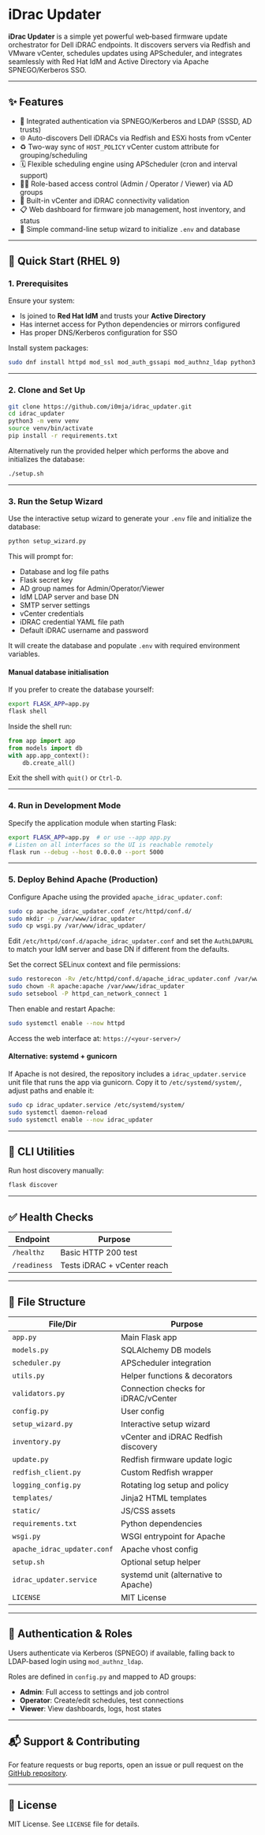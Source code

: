# iDrac Updater

**iDrac Updater** is a simple yet powerful web‑based firmware update orchestrator for Dell iDRAC endpoints. It discovers servers via Redfish and VMware vCenter, schedules updates using APScheduler, and integrates seamlessly with Red Hat IdM and Active Directory via Apache SPNEGO/Kerberos SSO.

---

## ✨ Features

- 🔐 Integrated authentication via SPNEGO/Kerberos and LDAP (SSSD, AD trusts)
- 🌐 Auto-discovers Dell iDRACs via Redfish and ESXi hosts from vCenter
- ♻️ Two-way sync of `HOST_POLICY` vCenter custom attribute for grouping/scheduling
- 🗓️ Flexible scheduling engine using APScheduler (cron and interval support)
- 🧑‍💼 Role-based access control (Admin / Operator / Viewer) via AD groups
- 🧪 Built-in vCenter and iDRAC connectivity validation
- 📋 Web dashboard for firmware job management, host inventory, and status
- 🧙 Simple command-line setup wizard to initialize `.env` and database

---

## 🚀 Quick Start (RHEL 9)

### 1. Prerequisites

Ensure your system:

- Is joined to **Red Hat IdM** and trusts your **Active Directory**
- Has internet access for Python dependencies or mirrors configured
- Has proper DNS/Kerberos configuration for SSO

Install system packages:

```bash
sudo dnf install httpd mod_ssl mod_auth_gssapi mod_authnz_ldap python3 python3-pip gcc
```

---

### 2. Clone and Set Up

```bash
git clone https://github.com/i0mja/idrac_updater.git
cd idrac_updater
python3 -m venv venv
source venv/bin/activate
pip install -r requirements.txt
```

Alternatively run the provided helper which performs the above and initializes the database:

```bash
./setup.sh
```

---

### 3. Run the Setup Wizard

Use the interactive setup wizard to generate your `.env` file and initialize the database:

```bash
python setup_wizard.py
```

This will prompt for:

- Database and log file paths
- Flask secret key
- AD group names for Admin/Operator/Viewer
- IdM LDAP server and base DN
- SMTP server settings
- vCenter credentials
- iDRAC credential YAML file path
- Default iDRAC username and password

It will create the database and populate `.env` with required environment variables.

#### Manual database initialisation

If you prefer to create the database yourself:

```bash
export FLASK_APP=app.py
flask shell
```
Inside the shell run:

```python
from app import app
from models import db
with app.app_context():
    db.create_all()
```
Exit the shell with `quit()` or `Ctrl-D`.

---

### 4. Run in Development Mode

Specify the application module when starting Flask:

```bash
export FLASK_APP=app.py  # or use --app app.py
# Listen on all interfaces so the UI is reachable remotely
flask run --debug --host 0.0.0.0 --port 5000
```

---

### 5. Deploy Behind Apache (Production)

Configure Apache using the provided `apache_idrac_updater.conf`:

```bash
sudo cp apache_idrac_updater.conf /etc/httpd/conf.d/
sudo mkdir -p /var/www/idrac_updater
sudo cp wsgi.py /var/www/idrac_updater/
```

Edit `/etc/httpd/conf.d/apache_idrac_updater.conf` and set the `AuthLDAPURL`
to match your IdM server and base DN if different from the defaults.

Set the correct SELinux context and file permissions:
```bash
sudo restorecon -Rv /etc/httpd/conf.d/apache_idrac_updater.conf /var/www/idrac_updater
sudo chown -R apache:apache /var/www/idrac_updater
sudo setsebool -P httpd_can_network_connect 1
```

Then enable and restart Apache:

```bash
sudo systemctl enable --now httpd
```

Access the web interface at:
`https://<your-server>/`

#### Alternative: systemd + gunicorn

If Apache is not desired, the repository includes a `idrac_updater.service` unit file
that runs the app via gunicorn. Copy it to `/etc/systemd/system/`, adjust paths
and enable it:

```bash
sudo cp idrac_updater.service /etc/systemd/system/
sudo systemctl daemon-reload
sudo systemctl enable --now idrac_updater
```

---

## 🧐 CLI Utilities

Run host discovery manually:

```bash
flask discover
```

---

## ✅ Health Checks

| Endpoint     | Purpose                     |
| ------------ | --------------------------- |
| `/healthz`   | Basic HTTP 200 test         |
| `/readiness` | Tests iDRAC + vCenter reach |

---

## 📂 File Structure

| File/Dir                       | Purpose                             |
| ------------------------------ | ----------------------------------- |
| `app.py`                       | Main Flask app                      |
| `models.py`                    | SQLAlchemy DB models                |
| `scheduler.py`                 | APScheduler integration             |
| `utils.py`                     | Helper functions & decorators       |
| `validators.py`                | Connection checks for iDRAC/vCenter |
| `config.py`                    | User config                         |
| `setup_wizard.py`              | Interactive setup wizard            |
| `inventory.py`                 | vCenter and iDRAC Redfish discovery |
| `update.py`                    | Redfish firmware update logic       |
| `redfish_client.py`            | Custom Redfish wrapper              |
| `logging_config.py`            | Rotating log setup and policy       |
| `templates/`                   | Jinja2 HTML templates               |
| `static/`                      | JS/CSS assets                       |
| `requirements.txt`             | Python dependencies                 |
| `wsgi.py`                      | WSGI entrypoint for Apache          |
| `apache_idrac_updater.conf`    | Apache vhost config                 |
| `setup.sh`                     | Optional setup helper               |
| `idrac_updater.service`        | systemd unit (alternative to Apache) |
| `LICENSE`                      | MIT License                         |

---

## 🔐 Authentication & Roles

Users authenticate via Kerberos (SPNEGO) if available, falling back to LDAP-based login using `mod_authnz_ldap`.

Roles are defined in `config.py` and mapped to AD groups:

- **Admin**: Full access to settings and job control
- **Operator**: Create/edit schedules, test connections
- **Viewer**: View dashboards, logs, host states

---

## 📬 Support & Contributing

For feature requests or bug reports, open an issue or pull request on the [GitHub repository](https://github.com/i0mja/idrac_updater).

---

## 📝 License

MIT License. See `LICENSE` file for details.

